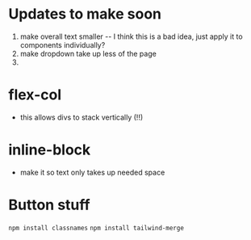 # Updates to make soon

1. make overall text smaller
   -- I think this is a bad idea, just apply it to components individually?
2. make dropdown take up less of the page
3.

# flex-col

- this allows divs to stack vertically (!!)

# inline-block

- make it so text only takes up needed space

# Button stuff

`npm install classnames`
`npm install tailwind-merge`

